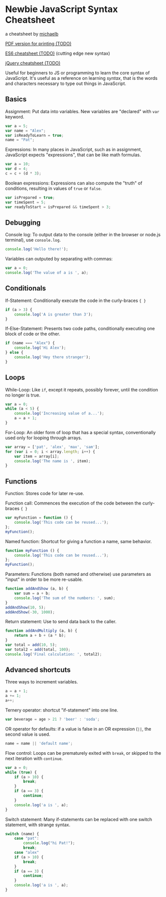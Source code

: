 # Newbie JavaScript Syntax Cheatsheet

a cheatsheet by [michaelb](http://michaelb.org/)

[PDF version for printing (TODO)](#)

[ES6 cheatsheet (TODO)](#) (cutting edge new syntax)

[jQuery cheatsheet (TODO)](#)

Useful for beginners to JS or programming to learn the core syntax of
JavaScript. It's useful as a reference on learning *syntax*, that is the words and characters necessary to type out things in JavaScript.

## Basics

Assignment: Put data into variables. New variables are "declared" with
`var` keyword.

```javascript
var a = 5;
var name = "Alex";
var isReadyToLearn = true;
name = "Pat";
```

Expressions: In many places in JavaScript, such as in assignment,
JavaScript expects "expressions", that can be like math formulas.

```javascript
var a = 10;
var d = 4;
c = c + (d * 3);
```

Boolean expressions: Expressions can also compute the "truth" of
conditions, resulting in values of `true` or `false`.

```javascript
var isPrepared = true;
var timeSpent = 5;
var readyToStart = isPrepared && timeSpent > 3;
```

## Debugging

Console log: To output data to the console (either in the browser or node.js terminal), use `console.log`.

```javascript
console.log('Hello there!');
```

Variables can outputed by separating with commas:

```javascript
var a = 0;
console.log('The value of a is ', a);
```




## Conditionals


If-Statement: Conditionally execute the code in the curly-braces `{ }`

```javascript
if (a > 3) {
    console.log('A is greater than 3');
}
```

If-Else-Statement: Presents two code paths, conditionally executing one
block of code or the other.

```javascript
if (name === "Alex") {
    console.log('Hi Alex');
} else {
    console.log('Hey there stranger');
}
```

## Loops

While-Loop: Like `if`, except it repeats, possibly forever, until the
condition no longer is true.

```javascript
var a = 0;
while (a < 5) {
    console.log('Increasing value of a...');
    a = a + 1;
}
```

For-Loop: An older form of loop that has a special syntax, conventionally
used only for looping through arrays.

```javascript
var array = ['pat', 'alex', 'max', 'sam'];
for (var i = 0; i < array.length; i++) {
    var item = array[i];
    console.log('The name is ', item);
}
```

## Functions

Function: Stores code for later re-use.

Function call: Commences the execution of the code between the curly-braces
`{ }`

```javascript
var myFunction = function () {
    console.log('This code can be reused...');
};
myFunction();
```

Named function: Shortcut for giving a function a name, same behavior.

```javascript
function myFunction () {
    console.log('This code can be reused...');
};
myFunction();
```

Parameters: Functions (both named and otherwise) use parameters as "input"
in order to be more re-usable.

```javascript
function addAndShow (a, b) {
    var sum = a + b;
    console.log('The sum of the numbers: ', sum);
}
addAndShow(10, 5);
addAndShow(-30, 1000);
```

Return statement: Use to send data back to the caller.

```javascript
function addAndMultiply (a, b) {
    return a + b + (a * b);
}
var total = add(10, 5);
var total2 = add(total, 100);
console.log('Final calculation: ', total2);
```


## Advanced shortcuts

Three ways to increment variables.

```javascript
a = a + 1;
a += 1;
a++;
```

Ternery operator: shortcut "if-statement" into one line.

```javascript
var beverage = age > 21 ? 'beer' : 'soda';
```

OR operator for defaults: if a value is false in an OR expression (`||`, the second value is used.

```javascript
name = name || 'default name';
```

Flow control: Loops can be prematurely exited with `break`, or skipped to the next iteration with `continue`.

```javascript
var a = 0;
while (true) {
    if (a > 10) {
        break;
    }
    if (a == 3) {
        continue;
    }
    console.log('a is ', a);
}
```

Switch statement: Many if-statements can be replaced with one switch statement, with strange syntax.

```javascript
switch (name) {
    case "pat":
        console.log("hi Pat!");
        break;
    case "alex"
    if (a > 10) {
        break;
    }
    if (a == 3) {
        continue;
    }
    console.log('a is ', a);
}
```
